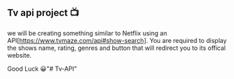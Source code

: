 ## Tv api project 📺

we will be creating something similar to Netflix using an API[https://www.tvmaze.com/api#show-search]. You are required to display the shows name, rating, genres and button that will redirect you to its offical website.

Good Luck 😀"# Tv-API" 
